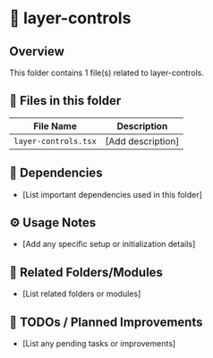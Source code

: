 # 📂 layer-controls

## Overview
This folder contains 1 file(s) related to layer-controls.

## 📄 Files in this folder

| File Name | Description |
|-----------|-------------|
| `layer-controls.tsx` | [Add description] |

## 🔗 Dependencies
- [List important dependencies used in this folder]

## ⚙️ Usage Notes
- [Add any specific setup or initialization details]

## 🔄 Related Folders/Modules
- [List related folders or modules]

## 🚧 TODOs / Planned Improvements
- [List any pending tasks or improvements]
